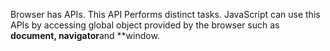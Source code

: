Browser has APIs. This API Performs distinct tasks. JavaScript can use this APIs by accessing global object provided by the browser such as **document, navigator**and **window.
